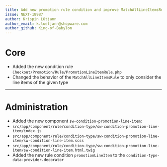 ```yaml
---
title: Add new promotion rule condition and improve MatchAllLineItemsRule
issue: NEXT-18987
author: Krispin Lütjann
author_email: k.luetjann@shopware.com 
author_github: King-of-Babylon
---
```

# Core
* Added the new condition rule `Checkout/Promotion/Rule/PromotionLineItemRule.php`
* Changed the behavior of the `MatchAllLineItemsRule` to only consider the line items of the given type
___
# Administration
*  Added the new component `sw-condition-promotion-line-item`:
  *  `src/app/component/rule/condition-type/sw-condition-promotion-line-item/index.js`
  *  `src/app/component/rule/condition-type/sw-condition-promotion-line-item/sw-condition-line-item.scss`
  *  `src/app/component/rule/condition-type/sw-condition-promotion-line-item/sw-condition-line-item.html.twig`
* Added the new rule condition `promotionLineItem` to the `condition-type-data-provider.decorator`
